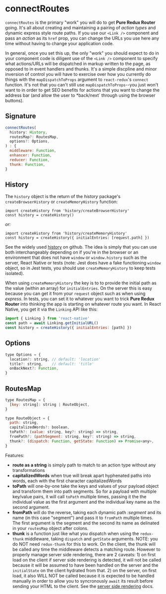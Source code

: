 # connectRoutes

`connectRoutes` is the primary "work" you will do to get **Pure Redux Router** going. It's all about creating and maintaining
a pairing of *action types* and dynamic express style route paths. If you use our `<Link />` component and pass an *action* as
its `href` prop, you can change the URLs you use here any time without having to change your application code. 

In general, once you set this up, the only "work" you should expect to do in your component code is diligent use of the `<Link />` component
to specify what actions/URLs will be dispatched in markup written to the page, as opposed to in event handlers and thunks. It's
a simple discpline and minor inversion of control you will have to exercise over how you currently do things with the `mapDispatchToProps`
argument to `react-redux`'s `connect` function. It's not that you can't still use `mapDispatchToProps`--you just won't want to
in order to get SEO benefits for actions that you want to change the address bar (and allow the user to *back/next` through using the 
browser buttons).

## Signature
```javascript
connectRoutes(
  history: History,
  routesMap?: RoutesMap,
  options?: Options,
) : {
  middleware: Function,
  enhancer: Function,
  reducer: Function,
  thunk: Function,
}
```


## History
The `history` object is the return of the *history* package's `createBrowserHistory` or `createMemoryHistory` function:

```
import createHistory from 'history/createBrowserHistory'
const history = createHistory()
```
*or:*
```
import createHistory from 'history/createMemoryHistory'
const history = createHistory({ initialEntries: [request.path] })
```

See the widely used [history](https://github.com/ReactTraining/history) on github. The idea is simply that you can use
both interchangeably depending on if you're in the browser or an environment that does not have `window` or `window.history` such as the 
server, React Native or tests (note: Jest does have a fake functioning `window` object, so in Jest tests, you should
use `createMemoryHistory` to keep tests isolated).

When using `createMemoryHistory` the key is to to provide the initial path as the value (within an array) for `initialEntries`. On the
server this is easy because you can get it from your `request` object such as when using *express*. In tests, you can set it to whatever
you want to trick **Pure Redux Router** into thinking the app is starting on whatever route you want. In React Native, you get it via
the `Linking` API like this:

```javascript
import { Linking } from 'react-native'
const path = await Linking.getInitialURL()
const history = createHistory({ initialEntries: [path] })
```

## Options
```javascript
type Options = {
  location?: string, // default: 'location'
  title?: string,    // default: 'title'
  onBackNext?: Function,
}
```

## RoutesMap

```javascript
type RoutesMap = {
  [key: string]: string | RouteObject,
}

type RouteObject = {
  path: string,
  capitalizedWords?: boolean,
  toPath?: (value: string, key?: string) => string,
  fromPath?: (pathSegment: string, key?: string) => string,
  thunk?: (dispatch: Function, getState: Function) => Promise<any>,
}
```

Features:
* **route as a string** is simply path to match to an action type without any transformations
* **capitalizedWords** when true will break apart hyphenated paths into words, each with the first character capitalizedWords
* **toPath** will one-by-one take the keys and values of your payload object and transform them into path segments. So for a payload 
with multiple key/value pairs, it will call `toPath` multiple times, passing it the the individual value as the first argument
and the individual key name as the second argument.
* **fromPath** will do the reverse, taking each dynamic path *:segment* and its name (in this case "segment") and pass it to 
`fromPath` multiple times. The first argument is the segment and the second its name as delinated in your `routesMap` object
after colons.
* **thunk** is a function just like what you dispatch when using the `redux-thunk` middleware, taking `dispatch` and `getState`
arguments. NOTE: you do NOT need `redux-thunk` for this to work. On the client, the thunk will be called any time the middleware
detects a matching route. However to properly manage server side rendering, there are 2 caveats: 1) on first load on the client if
server side rendering is detected, it will not be called because it will be assumed to have been handled on the server and the 
`initialState` on the client hydrated from that. 2) on the server, on first load, it also WILL NOT be called because it is expected
to be handled manually in order to allow you to syncronously `await` its result before sending your HTML to the client. See the
[server side rendering](https://github.com/faceyspacey/pure-redux-router/blob/master/docs/server-rendering.md) docs.
